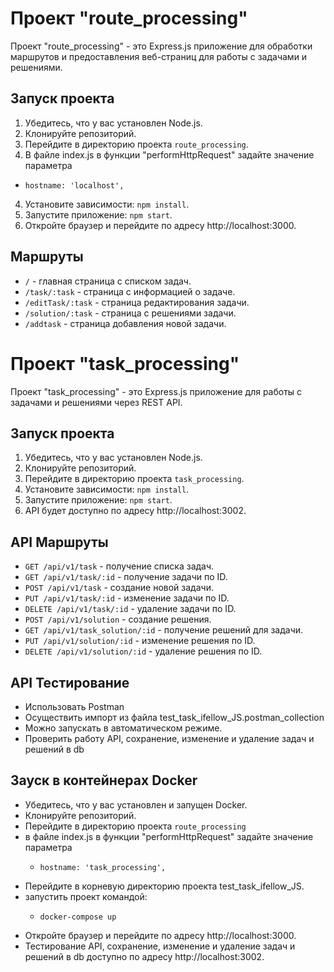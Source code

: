 # Проект "route_processing"

Проект "route_processing" - это Express.js приложение для обработки маршрутов и предоставления веб-страниц для работы с задачами и решениями.

## Запуск проекта

1. Убедитесь, что у вас установлен Node.js.
2. Клонируйте репозиторий.
3. Перейдите в директорию проекта `route_processing`.
4. В файле index.js в функции "performHttpRequest" задайте значение 
  параметра
  -     hostname: 'localhost',
4. Установите зависимости: `npm install`.
5. Запустите приложение: `npm start`.
6. Откройте браузер и перейдите по адресу http://localhost:3000.

## Маршруты

- `/` - главная страница с списком задач.
- `/task/:task` - страница с информацией о задаче.
- `/editTask/:task` - страница редактирования задачи.
- `/solution/:task` - страница с решениями задачи.
- `/addtask` - страница добавления новой задачи.


# Проект "task_processing"

Проект "task_processing" - это Express.js приложение для работы с задачами и решениями через REST API.

## Запуск проекта

1. Убедитесь, что у вас установлен Node.js.
2. Клонируйте репозиторий.
3. Перейдите в директорию проекта `task_processing`.
4. Установите зависимости: `npm install`.
5. Запустите приложение: `npm start`.
6. API будет доступно по адресу http://localhost:3002.

## API Маршруты

- `GET /api/v1/task` - получение списка задач.
- `GET /api/v1/task/:id` - получение задачи по ID.
- `POST /api/v1/task` - создание новой задачи.
- `PUT /api/v1/task/:id` - изменение задачи по ID.
- `DELETE /api/v1/task/:id` - удаление задачи по ID.
- `POST /api/v1/solution` - создание решения.
- `GET /api/v1/task_solution/:id` - получение решений для задачи.
- `PUT /api/v1/solution/:id` - изменение решения по ID.
- `DELETE /api/v1/solution/:id` - удаление решения по ID.

## API Тестирование

- Использовать Postman
- Осуществить импорт из файла test_task_ifellow_JS.postman_collection
- Можно запускать в автоматическом режиме.
- Проверить работу API, сохранение, изменение и удаление задач и решений в db 

## Зауск в контейнерах Docker

- Убедитесь, что у вас установлен и запущен  Docker.
- Клонируйте репозиторий.
- Перейдите в директорию проекта `route_processing`
- в файле index.js в функции "performHttpRequest" задайте значение 
  параметра
  -     hostname: 'task_processing',
- Перейдите в корневую директорию проекта test_task_ifellow_JS.
- запустить проект командой:
  -     docker-compose up
- Откройте браузер и перейдите по адресу http://localhost:3000.
- Тестирование API, сохранение, изменение и удаление задач и решений в db доступно по адресу http://localhost:3002.